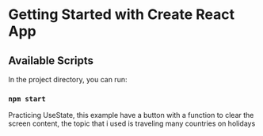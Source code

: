 # Getting Started with Create React App

## Available Scripts

In the project directory, you can run:

### `npm start`

Practicing  UseState, this example have a button with a function to clear the screen content, the topic that i used is traveling many countries on holidays

